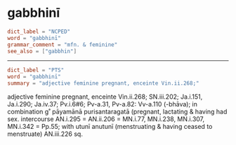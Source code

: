 # gabbhinī

``` toml
dict_label = "NCPED"
word = "gabbhinī"
grammar_comment = "mfn. & feminine"
see_also = ["gabbhin"]
```

--------------------

``` toml
dict_label = "PTS"
word = "gabbhinī"
summary = "adjective feminine pregnant, enceinte Vin.ii.268;"
```

adjective feminine pregnant, enceinte Vin.ii.268; SN.iii.202; Ja.i.151, Ja.i.290; Ja.iv.37; Pv.i.6#6; Pv\-a.31, Pv\-a.82: Vv\-a.110 (\-bhāva); in combination g˚ pāyamānā purisantaragatā (pregnant, lactating & having had sex. intercourse AN.i.295 = AN.ii.206 = MN.i.77, MN.i.238, MN.i.307, MN.i.342 = Pp.55; with utunī anutunī (menstruating & having ceased to menstruate) AN.iii.226 sq.

